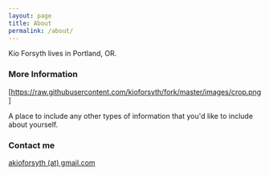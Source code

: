 ```yaml
---
layout: page
title: About
permalink: /about/
---
```

Kio Forsyth lives in Portland, OR. 

### More Information
[https://raw.githubusercontent.com/kioforsyth/fork/master/images/crop.png]

A place to include any other types of information that you'd like to include about yourself.

### Contact me

[akioforsyth (at) gmail.com](mailto:akioforsyth@gmail.com)
